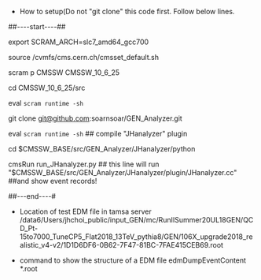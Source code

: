 * How to setup(Do not "git clone" this code first. Follow below lines.


##----start----##


export SCRAM_ARCH=slc7_amd64_gcc700

source /cvmfs/cms.cern.ch/cmsset_default.sh

scram p CMSSW CMSSW_10_6_25

cd CMSSW_10_6_25/src

eval `scram runtime -sh`

git clone git@github.com:soarnsoar/GEN_Analyzer.git

eval `scram runtime -sh` ## compile "JHanalyzer" plugin

cd $CMSSW_BASE/src/GEN_Analyzer/JHanalyzer/python

cmsRun run_JHanalyzer.py ## this line will run "$CMSSW_BASE/src/GEN_Analyzer/JHanalyzer/plugin/JHanalyzer.cc"
##and show  event records!

##---end----#
* Location of test EDM file in tamsa server
/data6/Users/jhchoi_public/input_GEN/mc/RunIISummer20UL18GEN/QCD_Pt-15to7000_TuneCP5_Flat2018_13TeV_pythia8/GEN/106X_upgrade2018_realistic_v4-v2/1D1D6DF6-0B62-7F47-81BC-7FAE415CEB69.root


* command to show the structure of a EDM file
edmDumpEventContent *.root
